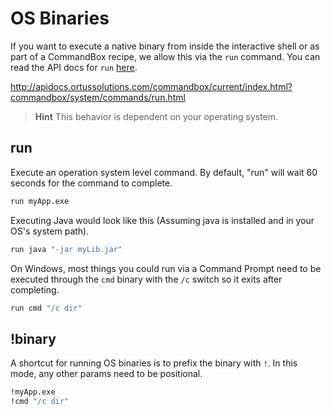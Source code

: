 # OS Binaries

If you want to execute a native binary from inside the interactive shell or as part of a CommandBox recipe, we allow this via the `run` command.    You can read the API docs for `run` [here](http://apidocs.ortussolutions.com/commandbox/current/index.html?commandbox/system/commands/run.html).

http://apidocs.ortussolutions.com/commandbox/current/index.html?commandbox/system/commands/run.html

> **Hint** This behavior is dependent on your operating system.

## run

Execute an operation system level command. By default, "run" will wait 60 seconds for the command to complete.

```bash
run myApp.exe
```

Executing Java would look like this (Assuming java is installed and in your OS's system path).
```bash
run java "-jar myLib.jar"
```

On Windows, most things you could run via a Command Prompt need to be executed through the `cmd` binary with the `/c` switch so it exits after completing.  

```bash
run cmd "/c dir"
```

## !binary

A shortcut for running OS binaries is to prefix the binary with `!`. In this mode, any other params need to be positional.

```bash
!myApp.exe
!cmd "/c dir"
```